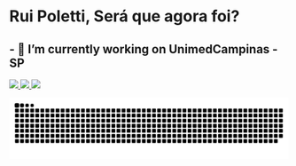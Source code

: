# Rui Poletti, Será que agora foi?
## - 🔭 I’m currently working on UnimedCampinas - SP

<div>
<a href="https://github.com/ruipoletti28">
<img height="180em" src="https://github-readme-stats.vercel.app/api/top-langs/?username=ruipoletti28&layout=compact&langs_count=7&theme=ocean_dark"/>
<!--<img height="180em" src="https://github-readme-stats.vercel.app/api?username=ruipoletti28&show_icons=true&theme=dracula&include_all_commits=true&count_private=true"/>-->
 <img height="180em" src="https://github-readme-stats.vercel.app/api?username=anuraghazra\&include_all_commits=true&count_private=true"/>
<img height="180em" src="https://github-readme-stats.vercel.app/api?username=ruipoletti28&layout=compact&langs_count=7&theme=ocean_dark"/>
</div>

![Snake animation](https://github.com/ruipoletti28/ruipoletti28/blob/output/github-contribution-grid-snake.svg)


<!--
**ruipoletti28/ruipoletti28** is a ✨ _special_ ✨ repository because its `README.md` (this file) appears on your GitHub profile.

Here are some ideas to get you started:

- 🔭 I’m currently working on ...
- 🌱 I’m currently learning ...
- 👯 I’m looking to collaborate on ...
- 🤔 I’m looking for help with ...
- 💬 Ask me about ...
- 📫 How to reach me: ...
- 😄 Pronouns: ...
- ⚡ Fun fact: ...
-->

